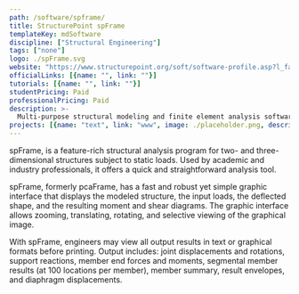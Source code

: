 ```yaml
---
path: /software/spframe/
title: StructurePoint spFrame
templateKey: mdSoftware
discipline: ["Structural Engineering"]
tags: ["none"]
logo: ./spFrame.svg
website: "https://www.structurepoint.org/soft/software-profile.asp?l_family_id=34"
officialLinks: [{name: "", link: ""}]
tutorials: [{name: "", link: ""}]
studentPricing: Paid
professionalPricing: Paid
description: >-
  Multi-purpose structural modeling and finite element analysis software for two- and three-dimensional buildings and structures with  straightforward, robust, and quick yet simple spCAD graphical interface.
projects: [{name: "text", link: "www", image: ./placeholder.png, description: "blah blah"}]
---
```


spFrame, is a feature-rich structural analysis program for two- and three-dimensional structures subject to static loads. Used by academic and industry professionals, it offers a quick and straightforward analysis tool.

spFrame, formerly pcaFrame, has a fast and robust yet simple graphic interface that displays the modeled structure, the input loads, the deflected shape, and the resulting moment and shear diagrams. The graphic interface allows zooming, translating, rotating, and selective viewing of the graphical image.

With spFrame, engineers may view all output results in text or graphical formats before printing. Output includes: joint displacements and rotations, support reactions, member end forces and moments, segmental member results (at 100 locations per member), member summary, result envelopes, and diaphragm displacements.

